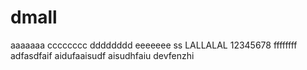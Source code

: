 # dmall
aaaaaaa
cccccccc
dddddddd
eeeeeee
ss
LALLALAL
12345678
ffffffff
adfasdfaif
aidufaaisudf
aisudhfaiu
devfenzhi